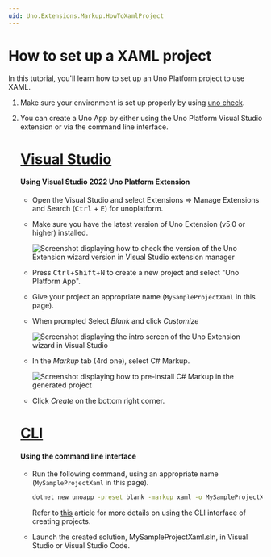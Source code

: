 ```yaml
---
uid: Uno.Extensions.Markup.HowToXamlProject
---
```


# How to set up a XAML project

In this tutorial, you'll learn how to set up an Uno Platform project to use XAML.

1. Make sure your environment is set up properly by using [uno check](xref:UnoCheck.UsingUnoCheck).
1. You can create a Uno App by either using the Uno Platform Visual Studio extension or via the command line interface.

    # [**Visual Studio**](#tab/vs)

    #### Using Visual Studio 2022 Uno Platform Extension

    - Open the Visual Studio and select Extensions => Manage Extensions and Search (<kbd>Ctrl</kbd> + <kbd>E</kbd>) for unoplatform.

    - Make sure you have the latest version of Uno Extension (v5.0 or higher) installed.

        ![Screenshot displaying how to check the version of the Uno Extension wizard version in Visual Studio extension manager](../Assets/MarkupProject-VsixVersion.jpg)

    - Press <kbd>Ctrl</kbd>+<kbd>Shift</kbd>+<kbd>N</kbd> to create a new project and select "Uno Platform App".

    - Give your project an appropriate name (`MySampleProjectXaml` in this page).

    - When prompted Select *Blank* and click *Customize*

        ![Screenshot displaying the intro screen of the Uno Extension wizard in Visual Studio](../Assets/MarkupProject-StartupType.jpg)

    - In the *Markup* tab (4rd one), select C# Markup.

        ![Screenshot displaying how to pre-install C# Markup in the generated project](../Assets/MarkupProject-VsixXAML.jpg)

    - Click *Create* on the bottom right corner.

    # [**CLI**](#tab/cli)

    #### Using the command line interface

    - Run the following command, using an appropriate name (`MySampleProjectXaml` in this page).

        ```cmd
        dotnet new unoapp -preset blank -markup xaml -o MySampleProjectXaml
        ```

        Refer to [this](https://platform.uno/docs/articles/get-started-dotnet-new.html) article for more details
        on using the CLI interface of creating projects.

    - Launch the created solution, MySampleProjectXaml.sln, in  Visual Studio or Visual Studio Code.
